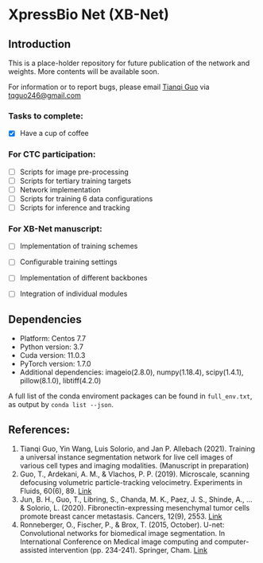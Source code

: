 # XpressBio Net (XB-Net)

## Introduction
This is a place-holder repository for future publication of the network and weights.
More contents will be available soon.

For information or to report bugs, please email [Tianqi Guo](https://www.linkedin.com/in/tianqi-guo-purdue/) via tqguo246@gmail.com

### Tasks to complete:
- [x] Have a cup of coffee

### For CTC participation: 
- [ ] Scripts for image pre-processing
- [ ] Scripts for tertiary training targets
- [ ] Network implementation 
- [ ] Scripts for training 6 data configurations
- [ ] Scripts for inference and tracking

### For XB-Net manuscript: 
- [ ] Implementation of training schemes
- [ ] Configurable training settings
- [ ] Implementation of different backbones
- [ ] Integration of individual modules


## Dependencies
- Platform: Centos 7.7
- Python version: 3.7
- Cuda version: 11.0.3
- PyTorch version: 1.7.0
- Additional dependencies: imageio(2.8.0), numpy(1.18.4), scipy(1.4.1), pillow(8.1.0), libtiff(4.2.0)

A full list of the conda enviroment packages can be found in `full_env.txt`, as output by `conda list --json`.

## References:
1. Tianqi Guo, Yin Wang, Luis Solorio, and Jan P. Allebach (2021). Training a universal instance segmentation network for live cell images of various cell types and imaging modalities. (Manuscript in preparation)
2. Guo, T., Ardekani, A. M., & Vlachos, P. P. (2019). Microscale, scanning defocusing volumetric particle-tracking velocimetry. Experiments in Fluids, 60(6), 89. [Link](https://link.springer.com/article/10.1007/s00348-019-2731-4)
3. Jun, B. H., Guo, T., Libring, S., Chanda, M. K., Paez, J. S., Shinde, A., ... & Solorio, L. (2020). Fibronectin-expressing mesenchymal tumor cells promote breast cancer metastasis. Cancers, 12(9), 2553. [Link](https://doi.org/10.3390/cancers12092553)
4. Ronneberger, O., Fischer, P., & Brox, T. (2015, October). U-net: Convolutional networks for biomedical image segmentation. In International Conference on Medical image computing and computer-assisted intervention (pp. 234-241). Springer, Cham. [Link](https://arxiv.org/abs/1505.04597)
